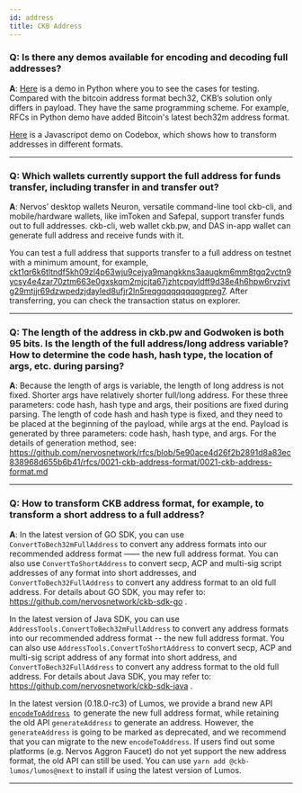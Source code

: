 ```yaml
---
id: address
title: CKB Address
---
```


### **Q**: Is there any demos available for encoding and decoding full addresses? 

**A**: [Here](https://github.com/rev-chaos/ckb-address-demo) is a demo in Python where you to see the cases for testing. Compared with the bitcoin address format bech32, CKB’s solution only differs in payload. They have the same programming scheme. For example, RFCs in Python demo have added Bitcoin's latest bech32m address format.

[Here](https://codesandbox.io/s/ckb-address-transformer-524gi) is a Javascripot demo on Codebox, which shows how to transform addresses in different formats.

---

### **Q**: Which wallets currently support the full address for funds transfer, including transfer in and transfer out?

**A**: Nervos’ desktop wallets Neuron, versatile command-line tool ckb-cli, and mobile/hardware wallets, like imToken and Safepal, support transfer funds out to full addresses. ckb-cli, web wallet ckb.pw, and DAS in-app wallet can generate full address and receive funds with it.

You can test a full address that supports transfer to a full address on testnet with a minimum amount, for example, [ckt1qr6k6tltndf5kh09zl4p63wju9cejya9mangkkns3aaugkm6mm8tgq2vctn9ycsy4e4zar70ztm663e0gxskqm2mjcjta67jzhtcpqyldff9d38e4h6hpw6rvzjvtg29mtjjr69dzwpedzjdayled8ufjr2ln5reqgqqqqqqqqgpreg7](https://explorer.nervos.org/aggron/address/ckt1qr6k6tltndf5kh09zl4p63wju9cejya9mangkkns3aaugkm6mm8tgq2vctn9ycsy4e4zar70ztm663e0gxskqm2mjcjta67jzhtcpqyldff9d38e4h6hpw6rvzjvtg29mtjjr69dzwpedzjdayled8ufjr2ln5reqgqq). After transferring, you can check the transaction status on explorer.

---

### **Q**: The length of the address in ckb.pw and Godwoken is both 95 bits. Is the length of the full address/long address variable? How to determine the code hash, hash type, the location of args, etc. during parsing?

**A**: Because the length of args is variable, the length of long address is not fixed. Shorter args have relatively shorter full/long address. For these three parameters: code hash, hash type and args, their positions are fixed during parsing. The length of code hash and hash type is fixed, and they need to be placed at the beginning of the payload, while args at the end. Payload is generated by three parameters: code hash, hash type, and args. 
For the details of generation method, see: https://github.com/nervosnetwork/rfcs/blob/5e90ace4d26f2b2891d8a83ec838968d655b6b41/rfcs/0021-ckb-address-format/0021-ckb-address-format.md

---

### **Q**: How to transform CKB address format, for example, to transform a short address to a full address?

**A**: In the latest version of GO SDK, you can use `ConvertToBech32mFullAddress` to convert any address formats into our recommended address format —— the new full address format.
You can also use `ConvertToShortAddress` to convert secp, ACP and multi-sig script addresses of any format into short addresses, and  `ConvertToBech32FullAddress` to convert any address format to an old full address.
For details about GO SDK, you may refer to: https://github.com/nervosnetwork/ckb-sdk-go .

In the latest version of Java SDK, you can use `AddressTools.ConvertToBech32mFullAddress` to convert any address formats into our recommended address format -- the new full address format.
You can also use `AddressTools.ConvertToShortAddress` to convert secp, ACP and multi-sig script address of any format into short address, and  `ConvertToBech32FullAddress` to convert any address format to the old full address.
For details about Java SDK, you may refer to: https://github.com/nervosnetwork/ckb-sdk-java .

In the latest version (0.18.0-rc3) of Lumos, we provide a brand new API [`encodeToAddress`](https://github.com/nervosnetwork/lumos/pull/205)` `to generate the new full address format, while retaining the old API `generateAddres`*`s`* to generate an address. However, the `generateAddress` is going to be marked as deprecated, and we recommend that you can migrate to the new `encodeToAddress`. If users find out some platforms (e.g. Nervos Aggron Faucet) do not yet support the new address format, the old API can still be used. You can use `yarn add @ckb-lumos/lumos@next` to install if using the latest version of Lumos.

---
